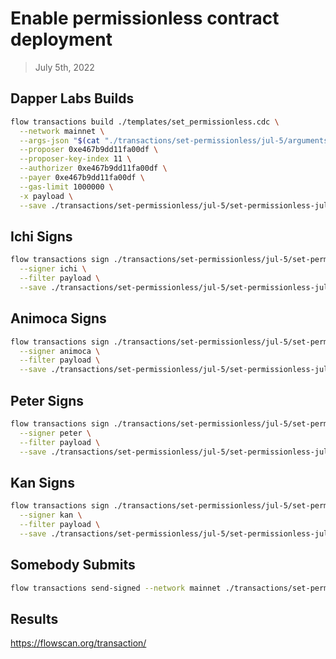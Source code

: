 # Enable permissionless contract deployment
> July 5th, 2022

## Dapper Labs Builds

```sh
flow transactions build ./templates/set_permissionless.cdc \
  --network mainnet \
  --args-json "$(cat "./transactions/set-permissionless/jul-5/arguments.json")" \
  --proposer 0xe467b9dd11fa00df \
  --proposer-key-index 11 \
  --authorizer 0xe467b9dd11fa00df \
  --payer 0xe467b9dd11fa00df \
  --gas-limit 1000000 \
  -x payload \
  --save ./transactions/set-permissionless/jul-5/set-permissionless-jul-5-unsigned.rlp
```

## Ichi Signs

```sh
flow transactions sign ./transactions/set-permissionless/jul-5/set-permissionless-jul-5-unsigned.rlp \
  --signer ichi \
  --filter payload \
  --save ./transactions/set-permissionless/jul-5/set-permissionless-jul-5-sig-1.rlp
```

## Animoca Signs

```sh
flow transactions sign ./transactions/set-permissionless/jul-5/set-permissionless-jul-5-sig-1.rlp \
  --signer animoca \
  --filter payload \
  --save ./transactions/set-permissionless/jul-5/set-permissionless-jul-5-sig-2.rlp
```

## Peter Signs

```sh
flow transactions sign ./transactions/set-permissionless/jul-5/set-permissionless-jul-5-sig-2.rlp \
  --signer peter \
  --filter payload \
  --save ./transactions/set-permissionless/jul-5/set-permissionless-jul-5-sig-3.rlp
```

## Kan Signs

```sh
flow transactions sign ./transactions/set-permissionless/jul-5/set-permissionless-jul-5-sig-3.rlp \
  --signer kan \
  --filter payload \
  --save ./transactions/set-permissionless/jul-5/set-permissionless-jul-5-sig-complete.rlp
```

## Somebody Submits

```sh
flow transactions send-signed --network mainnet ./transactions/set-permissionless/jul-5/set-permissionless-jul-5-sig-complete.rlp
```

## Results

https://flowscan.org/transaction/

